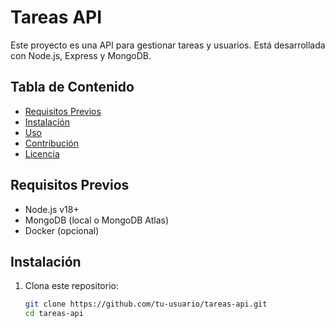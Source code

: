 # Tareas API

Este proyecto es una API para gestionar tareas y usuarios. Está desarrollada con Node.js, Express y MongoDB.

## Tabla de Contenido

- [Requisitos Previos](#requisitos-previos)
- [Instalación](#instalación)
- [Uso](#uso)
- [Contribución](#contribución)
- [Licencia](#licencia)

## Requisitos Previos

- Node.js v18+
- MongoDB (local o MongoDB Atlas)
- Docker (opcional)

## Instalación

1. Clona este repositorio:
   ```bash
   git clone https://github.com/tu-usuario/tareas-api.git
   cd tareas-api

   ```
